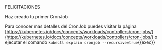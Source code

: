 FELICITACIONES

Haz creado tu primer CronJob

Para conocer mas detalles del CronJob puedes visitar la página [https://kubernetes.io/docs/concepts/workloads/controllers/cron-jobs/](https://kubernetes.io/docs/concepts/workloads/controllers/cron-jobs/) o ejecutar el comando `kubectl explain cronjob --recursive=true`{{exec}}
